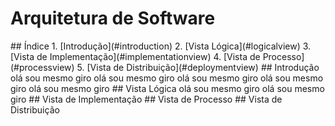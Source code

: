 # Arquitetura de Software

<a name="index"/>
## Índice
1. [Introdução](#introduction)
2. [Vista Lógica](#logicalview)
3. [Vista de Implementação](#implementationview)
4. [Vista de Processo](#processview)
5. [Vista de Distribuição](#deploymentview)


<a name="introduction"/>
## Introdução
olá sou mesmo giro
olá sou mesmo giro
olá sou mesmo giro
olá sou mesmo giro
olá sou mesmo giro
<a name="logicalview"/>
## Vista Lógica
olá sou mesmo giro
olá sou mesmo giro

<a name="implementationview"/>
## Vista de Implementação

<a name="processview"/>
## Vista de Processo

<a name="deploymentview"/>
## Vista de Distribuição
